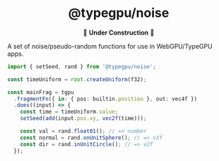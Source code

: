 <div align="center">

# @typegpu/noise

🚧 **Under Construction** 🚧

</div>

A set of noise/pseudo-random functions for use in WebGPU/TypeGPU apps.

```ts
import { setSeed, rand } from '@typegpu/noise';

const timeUniform = root.createUniform(f32);

const mainFrag = tgpu
  .fragmentFn({ in: { pos: builtin.position }, out: vec4f })
  .does((input) => {
    const time = timeUniform.value;
    setSeed(add(input.pos.xy, vec2f(time)));

    const val = rand.float01(); // => number
    const normal = rand.onUnitSphere(); // => v3f
    const dir = rand.inUnitCircle(); // => v2f
  });

```